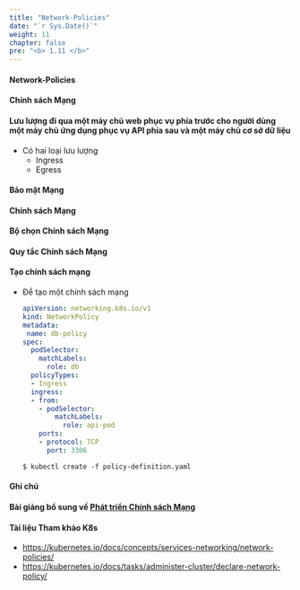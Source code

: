 ```yaml
---
title: "Network-Policies"
date: "`r Sys.Date()`"
weight: 11
chapter: false
pre: "<b> 1.11 </b>"
---
```


#### Network-Policies


#### Chính sách Mạng


#### Lưu lượng đi qua một máy chủ web phục vụ phía trước cho người dùng một máy chủ ứng dụng phục vụ API phía sau và một máy chủ cơ sở dữ liệu

- Có hai loại lưu lượng
  - Ingress
  - Egress


#### Bảo mật Mạng


#### Chính sách Mạng

#### Bộ chọn Chính sách Mạng

#### Quy tắc Chính sách Mạng

#### Tạo chính sách mạng

- Để tạo một chính sách mạng
  ```yaml
  apiVersion: networking.k8s.io/v1
  kind: NetworkPolicy
  metadata:
   name: db-policy
  spec:
    podSelector:
      matchLabels:
        role: db
    policyTypes:
    - Ingress
    ingress:
    - from:
      - podSelector:
          matchLabels:
            role: api-pod
      ports:
      - protocol: TCP
        port: 3306
  ```
  
  ```
  $ kubectl create -f policy-definition.yaml
  ```
  
#### Ghi chú

#### Bài giảng bổ sung về [Phát triển Chính sách Mạng](https://kodekloud.com/topic/developing-network-policies/)

#### Tài liệu Tham khảo K8s
- https://kubernetes.io/docs/concepts/services-networking/network-policies/
- https://kubernetes.io/docs/tasks/administer-cluster/declare-network-policy/